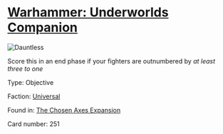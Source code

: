 # [Warhammer: Underworlds Companion](https://guidokessels.github.io/wh-underworlds)

  

![Dauntless](https://warhammerunderworlds.com/wp-content/uploads/sites/6/2018/02/251_ENG.png)

Score this in an end phase if your fighters are outnumbered by <i>at least three to one</i>

Type: Objective

Faction: [Universal](https://guidokessels.github.io/wh-underworlds/factions/universal)

Found in: [The Chosen Axes Expansion](https://guidokessels.github.io/wh-underworlds/locations/the-chosen-axes-expansion)

Card number: 251
